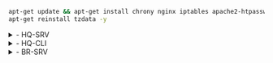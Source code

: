 
```bash
apt-get update && apt-get install chrony nginx iptables apache2-htpasswd -y
apt-get reinstall tzdata -y
```


<details> 
<summary> - HQ-SRV </summary>
```tcl
apt-get update && apt-get install chrony dnsmasq fdisk nfs-server -y
apt-get update && apt-get install -y apache2 php8.2 apache2-mod_php8.2 mariadb-server php8.2-{opcache,curl,gd,intl,mysqli,xml,xmlrpc,ldap,zip,soap,mbstring,json,xmlreader,fileinfo,sodium}
```
</details>

<details> 
<summary> - HQ-CLI </summary>
```tcl
apt-get update && apt-get install admc chrony nfs-clients sudo libsss_sudo yandex-browser -y
```
</details>

<details> 
<summary> - BR-SRV </summary>
```tcl
apt-get update && apt-get install chrony ansible task-samba-dc docker-engine docker-compose -y
apt-repo add rpm http://altrepo.ru/local-p10 noarch local-p10
apt-get update && apt-get install sudo-samba-schema -y
```
</details>
